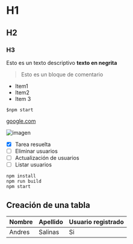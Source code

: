 # H1
## H2
### H3

Esto es un texto descriptivo
**texto en negrita**
 
 >Esto es un bloque de comentario

- Item1
- Item2
- Item 3

`$npm start`

[google.com]("https:google.com")

![imagen](https://phantom-marca.unidadeditorial.es/d12357494782628546528fc093bef408/crop/0x0/1112x741/resize/828/f/webp/assets/multimedia/imagenes/2023/03/02/16777543342460.jpg)


- [x] Tarea resuelta
- [ ] Eliminar usuarios
-  [ ] Actualización de usuarios
-  [ ] Listar usuarios 

```
npm install 
npm run build 
npm start 
```

## Creación de una tabla
| Nombre | Apellido |Usuario registrado|
|----------|--------|---------------|
|Andres|Salinas|Si|

